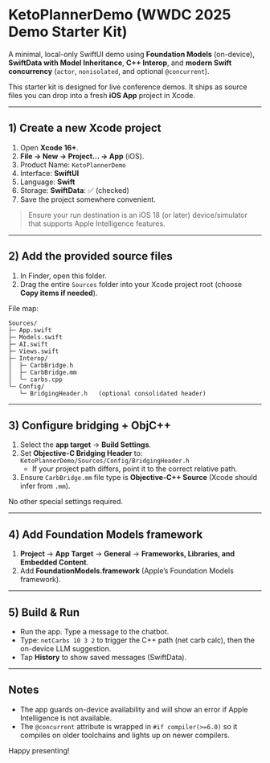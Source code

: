
# KetoPlannerDemo (WWDC 2025 Demo Starter Kit)

A minimal, local-only SwiftUI demo using **Foundation Models** (on-device), **SwiftData with Model Inheritance**, **C++ Interop**, and **modern Swift concurrency** (`actor`, `nonisolated`, and optional `@concurrent`).

This starter kit is designed for live conference demos. It ships as source files you can drop into a fresh **iOS App** project in Xcode.

---

## 1) Create a new Xcode project
1. Open **Xcode 16+**.
2. **File → New → Project… → App** (iOS).
3. Product Name: `KetoPlannerDemo`
4. Interface: **SwiftUI**
5. Language: **Swift**
6. Storage: **SwiftData**: ✅ (checked)
7. Save the project somewhere convenient.

> Ensure your run destination is an iOS 18 (or later) device/simulator that supports Apple Intelligence features.

---

## 2) Add the provided source files
1. In Finder, open this folder.
2. Drag the entire `Sources` folder into your Xcode project root (choose **Copy items if needed**).

File map:
```
Sources/
├─ App.swift
├─ Models.swift
├─ AI.swift
├─ Views.swift
├─ Interop/
│  ├─ CarbBridge.h
│  ├─ CarbBridge.mm
│  └─ carbs.cpp
└─ Config/
   └─ BridgingHeader.h   (optional consolidated header)
```

---

## 3) Configure bridging + ObjC++
1. Select the **app target** → **Build Settings**.
2. Set **Objective-C Bridging Header** to: `KetoPlannerDemo/Sources/Config/BridgingHeader.h`
   - If your project path differs, point it to the correct relative path.
3. Ensure `CarbBridge.mm` file type is **Objective-C++ Source** (Xcode should infer from `.mm`).

No other special settings required.

---

## 4) Add Foundation Models framework
1. **Project** → **App Target** → **General** → **Frameworks, Libraries, and Embedded Content**.
2. Add **FoundationModels.framework** (Apple’s Foundation Models framework).

---

## 5) Build & Run
- Run the app. Type a message to the chatbot.
- Type: `netCarbs 10 3 2` to trigger the C++ path (net carb calc), then the on-device LLM suggestion.
- Tap **History** to show saved messages (SwiftData).

---

## Notes
- The app guards on-device availability and will show an error if Apple Intelligence is not available.
- The `@concurrent` attribute is wrapped in `#if compiler(>=6.0)` so it compiles on older toolchains and lights up on newer compilers.

Happy presenting!
